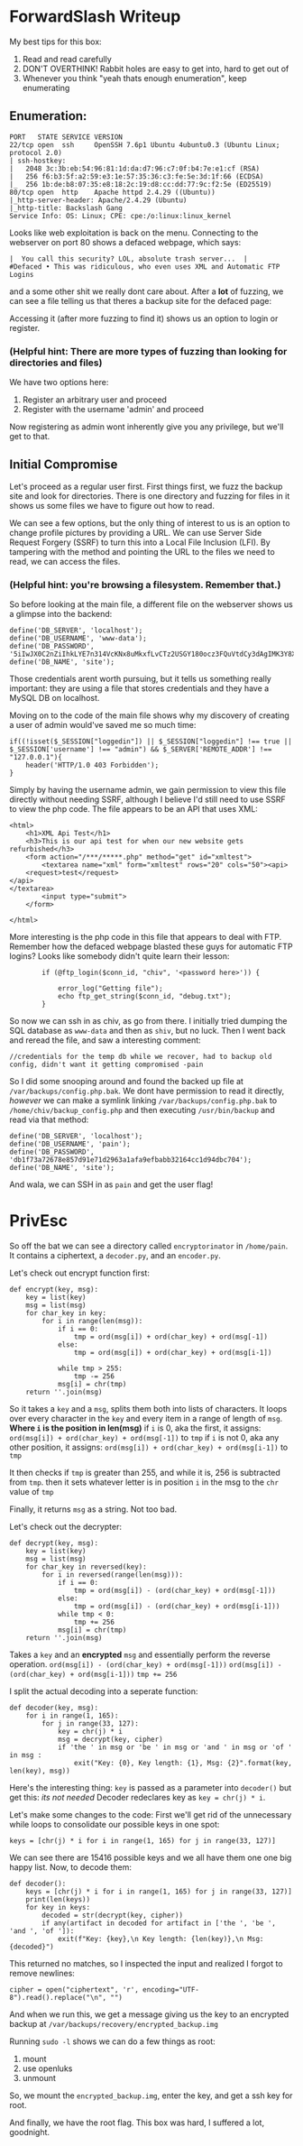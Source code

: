 # ForwardSlash Writeup
My best tips for this box:
1. Read and read carefully
2. DON'T OVERTHINK! Rabbit holes are easy to get into, hard to get out of
3. Whenever you think "yeah thats enough enumeration", keep enumerating
## Enumeration:
```
PORT   STATE SERVICE VERSION
22/tcp open  ssh     OpenSSH 7.6p1 Ubuntu 4ubuntu0.3 (Ubuntu Linux; protocol 2.0)
| ssh-hostkey: 
|   2048 3c:3b:eb:54:96:81:1d:da:d7:96:c7:0f:b4:7e:e1:cf (RSA)
|   256 f6:b3:5f:a2:59:e3:1e:57:35:36:c3:fe:5e:3d:1f:66 (ECDSA)
|_  256 1b:de:b8:07:35:e8:18:2c:19:d8:cc:dd:77:9c:f2:5e (ED25519)
80/tcp open  http    Apache httpd 2.4.29 ((Ubuntu))
|_http-server-header: Apache/2.4.29 (Ubuntu)
|_http-title: Backslash Gang
Service Info: OS: Linux; CPE: cpe:/o:linux:linux_kernel
```
Looks like web exploitation is back on the menu. Connecting to the webserver on port 80 shows a defaced webpage, which says:
```
|  You call this security? LOL, absolute trash server...  |
#Defaced • This was ridiculous, who even uses XML and Automatic FTP Logins
```
and a some other shit we really dont care about. 
After a **lot** of fuzzing, we can see a file telling us that theres a backup site for the defaced page:

Accessing it (after more fuzzing to find it) shows us an option to login or register. 
### (Helpful hint: There are more types of fuzzing than looking for directories and files)
We have two options here:
1. Register an arbitrary user and proceed
2. Register with the username 'admin' and proceed

Now registering as admin wont inherently give you any privilege, but we'll get to that.

## Initial Compromise
Let's proceed as a regular user first. First things first, we fuzz the backup site and look for directories. There is one directory and fuzzing for files in it shows us some files we have to figure out how to read.

We can see a few options, but the only thing of interest to us is an option to change profile pictures by providing a URL. We can use Server Side Request Forgery (SSRF) to turn this into a Local File Inclusion (LFI). By tampering with the method and pointing the URL to the files we need to read, we can access the files.
### (Helpful hint: you're browsing a filesystem. Remember that.)
So before looking at the main file, a different file on the webserver shows us a glimpse into the backend:
```
define('DB_SERVER', 'localhost');
define('DB_USERNAME', 'www-data');
define('DB_PASSWORD', '5iIwJX0C2nZiIhkLYE7n314VcKNx8uMkxfLvCTz2USGY180ocz3FQuVtdCy3dAgIMK3Y8XFZv9fBi6OwG6OYxoAVnhaQkm7r2ec');
define('DB_NAME', 'site');
```
Those credentials arent worth pursuing, but it tells us something really important: they are using a file that stores credentials and they have a MySQL DB on localhost.

Moving on to the code of the main file shows why my discovery of creating a user of admin would've saved me so much time:
```
if((!isset($_SESSION["loggedin"]) || $_SESSION["loggedin"] !== true || $_SESSION['username'] !== "admin") && $_SERVER['REMOTE_ADDR'] !== "127.0.0.1"){
    header('HTTP/1.0 403 Forbidden');
}
```
Simply by having the username admin, we gain permission to view this file directly without needing SSRF, although I believe I'd still need to use SSRF to view the php code. The file appears to be an API that uses XML:
```
<html>
	<h1>XML Api Test</h1>
	<h3>This is our api test for when our new website gets refurbished</h3>
	<form action="/***/*****.php" method="get" id="xmltest">
		<textarea name="xml" form="xmltest" rows="20" cols="50"><api>
    <request>test</request>
</api>
</textarea>
		<input type="submit">
	</form>

</html>
```
More interesting is the php code in this file that appears to deal with FTP. Remember how the defaced webpage blasted these guys for automatic FTP logins? Looks like somebody didn't quite learn their lesson:
```
		if (@ftp_login($conn_id, "chiv", '<password here>')) {

			error_log("Getting file");
			echo ftp_get_string($conn_id, "debug.txt");
		}
```
So now we can ssh in as chiv, as go from there. I initially tried dumping the SQL database as `www-data` and then as `shiv`, but no luck. Then I went back and reread the file, and saw a interesting comment:
```
//credentials for the temp db while we recover, had to backup old config, didn't want it getting compromised -pain
```
So I did some snooping around and found the backed up file at `/var/backups/config.php.bak`. We dont have permission to read it directly, *however* we can make a symlink linking `/var/backups/config.php.bak` to `/home/chiv/backup_config.php` and then executing `/usr/bin/backup` and read via that method:
```
define('DB_SERVER', 'localhost');
define('DB_USERNAME', 'pain');
define('DB_PASSWORD', 'db1f73a72678e857d91e71d2963a1afa9efbabb32164cc1d94dbc704');
define('DB_NAME', 'site');
```
And wala, we can SSH in as `pain` and get the user flag!

# PrivEsc
So off the bat we can see a directory called `encryptorinator` in `/home/pain`. It contains a ciphertext, a `decoder.py`, and an `encoder.py`.

Let's check out encrypt function first:
```
def encrypt(key, msg):
    key = list(key)
    msg = list(msg)
    for char_key in key:
        for i in range(len(msg)):
            if i == 0:
                tmp = ord(msg[i]) + ord(char_key) + ord(msg[-1])
            else:
                tmp = ord(msg[i]) + ord(char_key) + ord(msg[i-1])

            while tmp > 255:
                tmp -= 256
            msg[i] = chr(tmp)
    return ''.join(msg)
```
So it takes a `key` and a `msg`, splits them both into lists of characters.
It loops over every character in the `key` and every item in a range of length of `msg`.
**Where `i` is the position in len(msg)**
if `i` is 0, aka the first, it assigns:
`ord(msg[i]) + ord(char_key) + ord(msg[-1])` to `tmp`
if `i` is not 0, aka any other position, it assigns:
`ord(msg[i]) + ord(char_key) + ord(msg[i-1])` to `tmp`

It then checks if `tmp` is greater than 255, and while it is, 256 is subtracted from `tmp`.
then it sets whatever letter is in position `i` in the msg to the `chr` value of `tmp`

Finally, it returns `msg` as a string. Not too bad.

Let's check out the decrypter:
```
def decrypt(key, msg):
    key = list(key)
    msg = list(msg)
    for char_key in reversed(key):
        for i in reversed(range(len(msg))):
            if i == 0:
                tmp = ord(msg[i]) - (ord(char_key) + ord(msg[-1]))
            else:
                tmp = ord(msg[i]) - (ord(char_key) + ord(msg[i-1]))
            while tmp < 0:
                tmp += 256
            msg[i] = chr(tmp)
    return ''.join(msg)
```
Takes a `key` and an **encrypted** `msg` and essentially perform the reverse operation.
`ord(msg[i]) - (ord(char_key) + ord(msg[-1]))`
`ord(msg[i]) - (ord(char_key) + ord(msg[i-1]))`
`tmp += 256`

I split the actual decoding into a seperate function:
```
def decoder(key, msg):
    for i in range(1, 165):
        for j in range(33, 127):
            key = chr(j) * i
            msg = decrypt(key, cipher)
            if 'the ' in msg or 'be ' in msg or 'and ' in msg or 'of ' in msg :
                exit("Key: {0}, Key length: {1}, Msg: {2}".format(key, len(key), msg))
```
Here's the interesting thing: `key` is passed as a parameter into `decoder()` but get this: *its not needed*
Decoder redeclares key as `key = chr(j) * i`.

Let's make some changes to the code:
First we'll get rid of the unnecessary while loops to consolidate our possible keys in one spot:
```
keys = [chr(j) * i for i in range(1, 165) for j in range(33, 127)]
```
We can see there are 15416 possible keys and we all have them one one big happy list.
Now, to decode them:
```
def decoder():
    keys = [chr(j) * i for i in range(1, 165) for j in range(33, 127)]
    print(len(keys))
    for key in keys:
        decoded = str(decrypt(key, cipher))
        if any(artifact in decoded for artifact in ['the ', 'be ', 'and ', 'of ']):
            exit(f"Key: {key},\n Key length: {len(key)},\n Msg: {decoded}")
```
This returned no matches, so I inspected the input and realized I forgot to remove newlines:
```
cipher = open("ciphertext", 'r', encoding="UTF-8").read().replace("\n", "")
```
And when we run this, we get a message giving us the key to an encrypted backup at `/var/backups/recovery/encrypted_backup.img`

Running `sudo -l` shows we can do a few things as root:
1. mount
2. use openluks
3. unmount

So, we mount the `encrypted_backup.img`, enter the key, and get a ssh key for root. 

And finally, we have the root flag. This box was hard, I suffered a lot, goodnight.
